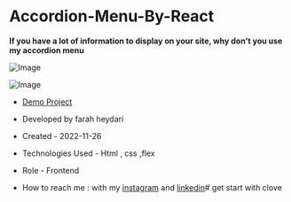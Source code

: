 # Accordion-Menu-By-React

**If you have a lot of information to display on your site, why don't you use my accordion menu**

![Image](https://github.com/user-attachments/assets/636abe41-4c8f-4b62-b43c-4eacaaa28b42)

![Image](https://github.com/user-attachments/assets/f2305334-24f6-4b95-ae2f-faee5308eae0)

- [Demo Project](https://farahheydari.github.io/firstProject/)

- Developed by farah heydari
- Created - 2022-11-26

- Technologies Used - Html , css ,flex

- Role - Frontend

- How to reach me : with my [instagram](https://www.instagram.com/farah.hydry.dev/?utm_source=qr&r=nametag) and [linkedin](https://www.linkedin.com/in/farah-heydari-9a4737197?utm_source=share&utm_campaign=share_via&utm_content=profile&utm_medium=android_app)# get start with clove
